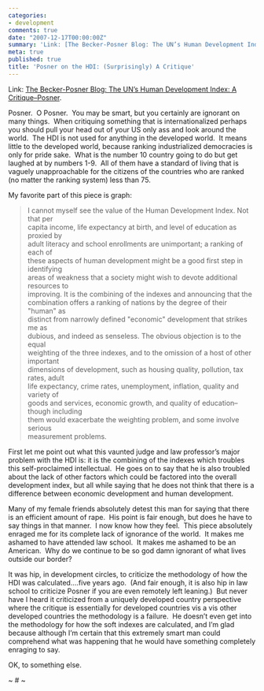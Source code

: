 ```yaml
---
categories:
- development
comments: true
date: "2007-12-17T00:00:00Z"
summary: 'Link: [The Becker-Posner Blog: The UN’s Human Development Index: A Critique–Posner][1].'
meta: true
published: true
title: 'Posner on the HDI: (Surprisingly) A Critique'
---
```


Link: [The Becker-Posner Blog: The UN’s Human Development Index: A Critique–Posner][1].

 [1]: http://www.becker-posner-blog.com/archives/2007/12/the_uns_human_d.html "The Becker-Posner Blog: The UN's Human Development Index: A Critique--Posner"

Posner.  O Posner.  You may be smart, but you certainly are ignorant on many things.  When critiquing something that is internationalized perhaps you should pull your head out of your US only ass and look around the world.  The HDI is not used for anything in the developed world.  It means little to the developed world, because ranking industrialized democracies is only for pride sake.  What is the number 10 country going to do but get laughed at by numbers 1-9.  All of them have a standard of living that is vaguely unapproachable for the citizens of the countries who are ranked (no matter the ranking system) less than 75.  

My favorite part of this piece is graph:

> I cannot myself see the value of the Human Development Index. Not that per  
> capita income, life expectancy at birth, and level of education as proxied by  
> adult literacy and school enrollments are unimportant; a ranking of each of  
> these aspects of human development might be a good first step in identifying  
> areas of weakness that a society might wish to devote additional resources to  
> improving. It is the combining of the indexes and announcing that the  
> combination offers a ranking of nations by the degree of their "human" as  
> distinct from narrowly defined "economic" development that strikes me as  
> dubious, and indeed as senseless. The obvious objection is to the equal  
> weighting of the three indexes, and to the omission of a host of other important  
> dimensions of development, such as housing quality, pollution, tax rates, adult  
> life expectancy, crime rates, unemployment, inflation, quality and variety of  
> goods and services, economic growth, and quality of education–though including  
> them would exacerbate the weighting problem, and some involve serious  
> measurement problems.

First let me point out what this vaunted judge and law professor’s major problem with the HDI is: it is the combining of the indexes which troubles this self-proclaimed intellectual.  He goes on to say that he is also troubled about the lack of other factors which could be factored into the overall development index, but all while saying that he does not think that there is a difference between economic development and human development.

Many of my female friends absolutely detest this man for saying that there is an efficient amount of rape.  His point is fair enough, but does he have to say things in that manner.  I now know how they feel.  This piece absolutely enraged me for its complete lack of ignorance of the world.  It makes me ashamed to have attended law school.  It makes me ashamed to be an American.  Why do we continue to be so god damn ignorant of what lives outside our border?  

It was hip, in development circles, to criticize the methodology of how the HDI was calculated….five years ago.  (And fair enough, it is also hip in law school to criticize Posner if you are even remotely left leaning.)  But never have I heard it criticized from a uniquely developed country perspective where the critique is essentially for developed countries vis a vis other developed countries the methodology is a failure.  He doesn’t even get into the methodology for how the soft indexes are calculated, and I’m glad because although I’m certain that this extremely smart man could comprehend what was happening that he would have something completely enraging to say. 

OK, to something else.

~ # ~